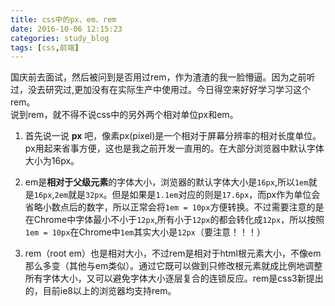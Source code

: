```yaml
---
title: css中的px、em、rem
date: 2016-10-06 12:15:23
categories: study_blog
tags: [css,前端]
---
```


国庆前去面试，然后被问到是否用过rem，作为渣渣的我一脸懵逼。因为之前听过，没去研究过,更加没有在实际生产中使用过。今日得空来好好学习学习这个rem。  
说到rem，就不得不说css中的另外两个相对单位px和em。  
<!-- more -->

1. 首先说一说 **px** 吧，像素px(pixel)是一个相对于屏幕分辨率的相对长度单位。px用起来省事方便，这也是我之前开发一直用的。在大部分浏览器中默认字体大小为16px。

2. em是**相对于父级元素**的字体大小，浏览器的默认字体大小是`16px`,所以`1em`就是`16px`,`2em`就是`32px`。但是如果是`1.1em`对应的则是`17.6px`，而px作为单位会省略小数点后的数字，所以正常会将`1em = 10px`方便转换。不过需要注意的是在Chrome中字体最小不小于`12px`,所有小于`12px`的都会转化成`12px`，所以按照`1em = 10px`在Chrome中`1em`其实大小是`12px`（要注意！！！）

3. rem（root em）也是相对大小，不过rem是相对于html根元素大小，不像em那么多变（其他与em类似）。通过它既可以做到只修改根元素就成比例地调整所有字体大小，又可以避免字体大小逐层复合的连锁反应。rem是css3新提出的，目前ie8以上的浏览器均支持rem。
